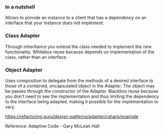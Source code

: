 ### In a nutshell

Allows to provide an instance to a client that has a dependency on an interface that your instance does not implement.

### Class Adapter

Through inheritance you extend the class needed to implement the new functionality. Whitebox reuse because depends on implementation of the class, rather than an interface.

### Object Adapter

Uses composition to delegate from the methods of a desired interface to those of a contained, encapsulated object in the Adapter. The object may be passes through the constructor of the Adapter. Blackbox reuse because you don't need to see the implementation and thus limiting the dependency to the interface being adapted, making it possible for the implementation to vary.

https://refactoring.guru/design-patterns/adapter/csharp/example

Reference: Adaptive Code - Gary McLean Hall

